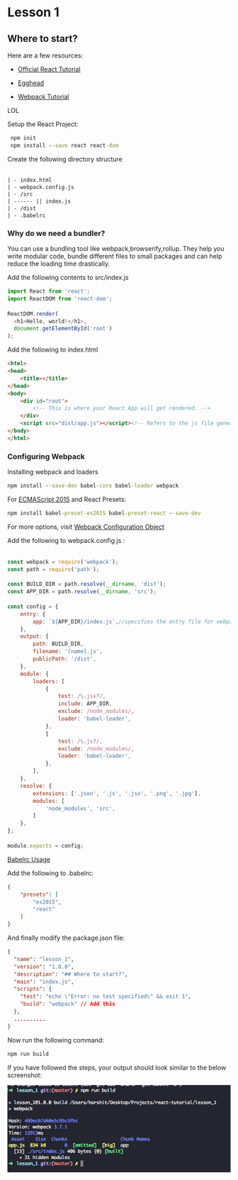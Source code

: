 # Lesson 1

## Where to start?

Here are a few resources:

* [Official React Tutorial](https://reactjs.org/tutorial/tutorial.html)

* [Egghead](https://egghead.io/technologies/react)

* [Webpack Tutorial](https://laracasts.com/series/webpack-for-everyone)

LOL

Setup the React Project:

```cmd
 npm init
 npm install --save react react-dom
```
Create the following directory structure

```

| - index.html
| - webpack.config.js
| - /src
| ------ || index.js
| - /dist
| - .babelrc
```

### Why do we need a bundler? 
You can use a bundling tool like webpack,browserify,rollup. They help you write modular code, bundle different files to small packages and can help reduce the loading time drastically.


Add the following contents to src/index.js

```javascript
import React from 'react';
import ReactDOM from 'react-dom';

ReactDOM.render(
  <h1>Hello, world!</h1>,
  document.getElementById('root')
);
```

Add the following to index.html
```html
<html>
<head>
	<title></title>
</head>
<body>
	<div id="root">
		<!-- This is where your React App will get rendered. -->
	</div>
	<script src="dist/app.js"></script><!-- Refers to the js file generated by webpack -->
</body>
</html>
```

### Configuring Webpack

Installing webpack and loaders

```cmd
npm install --save-dev babel-core babel-loader webpack
```

For [ECMAScript 2015](https://babeljs.io/learn-es2015/) and React Presets:
```cmd
npm install babel-preset-es2015 babel-preset-react --save-dev
```

For more options, visit [Webpack Configuration Object](https://webpack.js.org/configuration/)

Add the following to webpack.config.js :

```javascript

const webpack = require('webpack');
const path = require('path');

const BUILD_DIR = path.resolve(__dirname, 'dist');
const APP_DIR = path.resolve(__dirname, 'src');

const config = {
    entry: {
        app: `${APP_DIR}/index.js`,//specifies the entry file for webpack
    },
    output: {
        path: BUILD_DIR,
        filename: '[name].js',
        publicPath: '/dist',
    },
    module: {
        loaders: [
            {
                test: /\.jsx?/,
                include: APP_DIR,
                exclude: /node_modules/,
                loader: 'babel-loader',
            },
            {
                test: /\.js?/,
                exclude: /node_modules/,
                loader: 'babel-loader',
            },
        ],
    },
    resolve: {
        extensions: ['.json', '.js', '.jsx', '.png', '.jpg'],
        modules: [
            'node_modules', 'src',
        ]
    },
};

module.exports = config;

```

[Babelrc Usage](https://babeljs.io/docs/usage/babelrc/)

Add the following to .babelrc:
```json
{
    "presets": [
        "es2015",
        "react"
    ]
}
```

And finally modify the package.json file:

```json
{
  "name": "lesson_1",
  "version": "1.0.0",
  "description": "## Where to start?",
  "main": "index.js",
  "scripts": {
    "test": "echo \"Error: no test specified\" && exit 1",
    "build": "webpack" // Add this
  },
  ..........
}

```

Now run the following command:

```cmd
npm run build

```

If you have followed the steps, your output should look similar to the below screenshot:

![alt text](res/screen1.png "Screen 1")